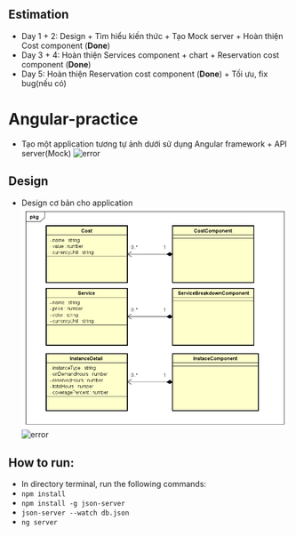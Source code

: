## Estimation
- Day 1 + 2: Design + Tìm hiểu kiến thức + Tạo Mock server + Hoàn thiện Cost component (**Done**)
- Day 3 + 4: Hoàn thiện Services component + chart +  Reservation cost component (**Done**)
- Day 5: Hoàn thiện Reservation cost component (**Done**) + Tối ưu, fix bug(nếu có)


# Angular-practice
- Tạo một application tương tự ảnh dưới sử dụng Angular framework + API server(Mock)
![error](image-1.jpg "Sample UI")
  
## Design
- Design cơ bản cho application
![error](Class-Diagram.png "Sample UI")
![error](Sequence-Diagram.png "Sample UI")
  
## How to run:
- In directory terminal, run the following commands:
- ``npm install``
- ``npm install -g json-server``
- ``json-server --watch db.json``
- ``ng server``
  
